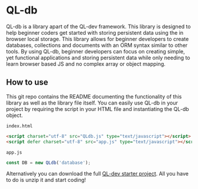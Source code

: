 # QL-db

QL-db is a library apart of the QL-dev framework. This library is designed to help beginner coders get started with storing persistent data using the in browser local storage. This library allows for beginner developers to create databases, collections and documents with an ORM syntax similar to other tools. By using QL-db, beginner developers can focus on creating simple, yet functional applications and storing persistent data while only needing to learn browser based JS and no complex array or object mapping.

## How to use

This git repo contains the README documenting the functionality of this library as well as the library file itself. You can easily use QL-db in your project by requiring the script in your HTML file and instantiating the QL-db object.

```index.html```

```html
<script charset="utf-8" src="QLdb.js" type="text/javascript"></script>
<script defer charset="utf-8" src="app.js" type="text/javascript"></script>
```

```app.js```

```javascript
const DB = new QLdb('database');
```

Alternatively you can download the full [QL-dev starter project](https://github.com/jwoodrow99/QL-dev/archive/refs/heads/main.zip). All you have to do is unzip it and start coding!
